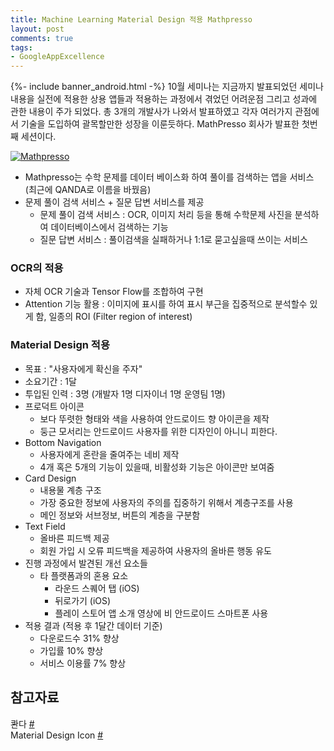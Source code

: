 ```yaml
---
title: Machine Learning Material Design 적용 Mathpresso
layout: post
comments: true
tags:
- GoogleAppExcellence
---
```

{%- include banner_android.html -%}
10월 세미나는 지금까지 발표되었던 세미나 내용을 실전에 적용한 상용 앱들과 적용하는 과정에서 겪었던 어려운점 그리고 성과에 관한 내용이 주가 되었다. 총 3개의 개발사가 나와서 발표하였고 각자 여러가지 관점에서 기술을 도입하여 괄목할만한 성장을 이룬듯하다. MathPresso 회사가 발표한 첫번째 세션이다.

<a href="#" class="image fit"><img src="{{ 'assets/images/2018-03-02/1.png' | relative_url }}" alt="Mathpresso"></a>
- Mathpresso는 수학 문제를 데이터 베이스화 하여 풀이를 검색하는 앱을 서비스 (최근에 QANDA로 이름을 바꿨음)
- 문제 풀이 검색 서비스 + 질문 답변 서비스를 제공
  - 문제 풀이 검색 서비스 : OCR, 이미지 처리 등을 통해 수학문제 사진을 분석하여 데이터베이스에서 검색하는 기능
  - 질문 답변 서비스 : 풀이검색을 실패하거나 1:1로 묻고싶을때 쓰이는 서비스

### OCR의 적용
- 자체 OCR 기술과 Tensor Flow를 조합하여 구현
- Attention 기능 활용 : 이미지에 표시를 하여 표시 부근을 집중적으로 분석할수 있게 함, 일종의 ROI (Filter region of interest)

### Material Design 적용
- 목표 : "사용자에게 확신을 주자"
- 소요기간 : 1달
- 투입된 인력 : 3명 (개발자 1명 디자이너 1명 운영팀 1명)
- 프로덕트 아이콘
  - 보다 뚜렷한 형태와 색을 사용하여 안드로이드 향 아이콘을 제작
  - 둥근 모서리는 안드로이드 사용자를 위한 디자인이 아니니 피한다.
- Bottom Navigation
  - 사용자에게 혼란을 줄여주는 네비 제작
  - 4개 혹은 5개의 기능이 있을때, 비활성화 기능은 아이콘만 보여줌
- Card Design 
  - 내용물 계층 구조
  - 가장 중요한 정보에 사용자의 주의를 집중하기 위해서 계층구조를 사용
  - 메인 정보와 서브정보, 버튼의 계층을 구분함
- Text Field
  - 올바른 피드백 제공
  - 회원 가입 시 오류 피드백을 제공하여 사용자의 올바른 행동 유도
- 진행 과정에서 발견된 개선 요소들
  - 타 플랫폼과의 혼용 요소
    - 라운드 스퀘어 탭 (iOS)
    - 뒤로가기 (iOS)
    - 플레이 스토어 앱 소개 영상에 비 안드로이드 스마트폰 사용
- 적용 결과 (적용 후 1달간 데이터 기준)
  - 다운로드수 31% 향상
  - 가입률 10% 향상
  - 서비스 이용률 7% 향상

## 참고자료
콴다 [#](https://qanda.co.kr)<br>
Material Design Icon [#](https://material.io/icons/)<br>
